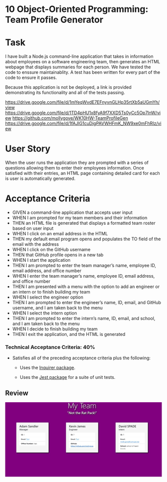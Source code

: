 # 10 Object-Oriented Programming: Team Profile Generator

# Task

I have built a Node.js command-line application that takes in information about employees on a software engineering team, then generates an HTML webpage that displays summaries for each person. We have tested the code to enssure maintainablity. A test has been written for every part of the code to ensure it passes.

Because this application is not be deployed, a link is provided demonstrating its functionality and all of the tests passing. 

https://drive.google.com/file/d/1mYeqWvdE7EFnyvnGLHp35rtXb5aUGmYh/view
https://drive.google.com/file/d/1TD4pHU1x8fyA9f7XXD5Ts0yCc5Op7lnW/view
https://github.com/mollygove/WK10HW-TeamProfileGen
https://drive.google.com/file/d/1fAJlG1cuDigPAVWHFmK_NW9xe0mFhRIz/view


# User Story

When the user runs the application they are prompted with a series of questions allowing them to enter their employees information. Once satisfied with their entries, an HTML page containing detailed card for each is user is automatically generated.

# Acceptance Criteria

- GIVEN a command-line application that accepts user input
- WHEN I am prompted for my team members and their information
- THEN an HTML file is generated that displays a formatted team roster based on user input
- WHEN I click on an email address in the HTML
- THEN my default email program opens and populates the TO field of the email with the address
- WHEN I click on the GitHub username
- THEN that GitHub profile opens in a new tab
- WHEN I start the application
- THEN I am prompted to enter the team manager’s name, employee ID, email address, and office number
- WHEN I enter the team manager’s name, employee ID, email address, and office number
- THEN I am presented with a menu with the option to add an engineer or an intern or to finish building my team
- WHEN I select the engineer option
- THEN I am prompted to enter the engineer’s name, ID, email, and GitHub username, and I am taken back to the menu
- WHEN I select the intern option
- THEN I am prompted to enter the intern’s name, ID, email, and school, and I am taken back to the menu
- WHEN I decide to finish building my team
- THEN I exit the application, and the HTML is generated

### Technical Acceptance Criteria: 40%

* Satisfies all of the preceding acceptance criteria plus the following:

  * Uses the [Inquirer package](https://www.npmjs.com/package/inquirer).

  * Uses the [Jest package](https://www.npmjs.com/package/jest) for a suite of unit tests.

## Review

![Landing Page](./dist/Landing%20Page.JPG)
